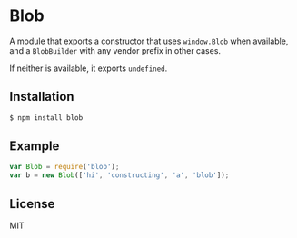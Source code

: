 Blob
====

A module that exports a constructor that uses `window.Blob` when available,
and a `BlobBuilder` with any vendor prefix in other cases.

If neither is available, it exports `undefined`.


Installation
------------

``` bash
$ npm install blob
```


Example
-------

``` js
var Blob = require('blob');
var b = new Blob(['hi', 'constructing', 'a', 'blob']);
```


License
-------

MIT
